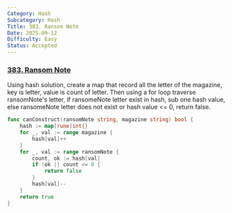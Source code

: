 ```yaml
---
Category: Hash
Subcategory: Hash
Title: 383. Ransom Note
Date: 2025-09-12
Difficulty: Easy
Status: Accepted
---
```

### [383. Ransom Note]

Using hash solution, create a map that record all the letter of the magazine, key is letter, value is count of letter.
Then using a for loop traverse ransomNote's letter, if ransomeNote letter exist in hash, sub one hash value,
else ransomeNote letter does not exist or hash value <= 0, return false.

```go
func canConstruct(ransomNote string, magazine string) bool {
	hash := map[rune]int{}
	for _, val := range magazine {
		hash[val]++
	}
	for _, val := range ransomNote {
		count, ok := hash[val]
		if !ok || count <= 0 {
			return false
		}
		hash[val]--
	}
	return true
}
```

[383. Ransom Note]: https://leetcode.com/problems/ransom-note/